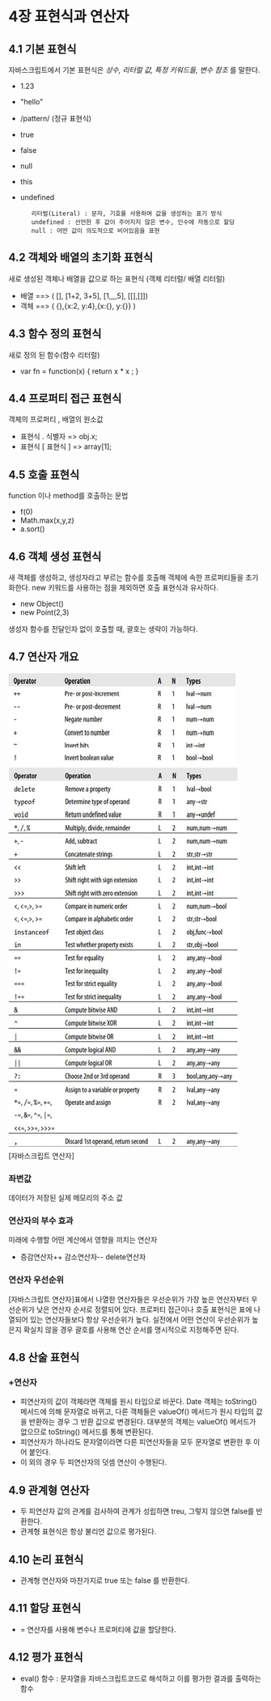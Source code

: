 # 4장 표현식과 연산자

## 4.1 기본 표현식

자바스크립트에서 기본 표현식은 *상수, 리터럴 값, 특정 키워드들, 변수 참조* 를 말한다.

- 1.23
- "hello"
- /pattern/ (정규 표현식)
- true
- false
- null
- this
- undefined 

         리터럴(Literal) : 문자, 기호를 사용하여 값을 생성하는 표기 방식
         undefined : 선언한 후 값이 주어지지 않은 변수, 인수에 자동으로 할당
         null : 어떤 값이 의도적으로 비어있음을 표현

## 4.2 객체와 배열의 초기화 표현식

새로 생성된 객체나 배열을 값으로 하는 표현식 (객체 리터럴/ 배열 리터럴)
- 배열 ==> ( [], [1+2, 3+5], [1,,,,5], [[],[]])
- 객체 ==> ( {},{x:2, y:4},{x:{}, y:{}} ) 

## 4.3 함수 정의 표현식
새로 정의 된 함수(함수 리터럴)
- var fn = function(x) { return x * x ; }
	
## 4.4 프로퍼티 접근 표현식
객체의 프로퍼티 , 배열의 원소값
- 표현식 . 식별자  => obj.x;
-  표현식 [ 표현식 ] => array[1];

## 4.5 호출 표현식
function 이나 method를 호출하는 문법
- f(0)
- Math.max(x,y,z)
- a.sort()

## 4.6 객체 생성 표현식
새 객체를 생성하고, 생성자라고 부르는 함수를 호출해 객체에 속한 프로퍼티들을 초기화한다.
new 키워드를 사용하는 점을 제외하면 호출 표현식과 유사하다.
- new Object()
- new Point(2,3)

생성자 함수를 전달인자 없이 호출할 때, 괄호는 생략이 가능하다.

## 4.7 연산자 개요

![](./img/1.JPG)    
![](./img/2.JPG)    
[자바스크립트 연산자]

### 좌변값
데이터가 저장된 실제 메모리의 주소 값

### 연산자의 부수 효과
미래에 수행할 어떤 계산에서 영향을 끼치는 연산자
- 증감연산자++ 감소연산자-- delete연산자

### 연산자 우선순위
[자바스크립트 연산자]표에서 나열한 연산자들은 우선순위가 가장 높은 연산자부터 우선순위가 낮은 연산자 순서로 정렬되어 있다.
프로퍼티 접근이나 호출 표현식은 표에 나열되어 있는 연산자들보다 항상 우선순위가 높다.
실전에서 어떤 연산이 우선순위가 높은지 확실치 않을 경우 괄호를 사용해 연산 순서를 명시적으로 지정해주면 된다.

## 4.8 산술 표현식

### +연산자
- 피연산자의 값이 객체라면 객체를 원시 타입으로 바꾼다. Date 객체는 toString() 메서드에 의해 문자열로 바뀌고, 다른 객체들은 valueOf() 메서드가 원시 타입의 값을 반환하는 경우 그 반환 값으로 변경된다. 대부분의 객체는 valueOf() 메서드가 없으므로 toString() 메서드를 통해 변환된다.
- 피연산자가 하나라도 문자열이라면 다른 피연산자들을 모두 문자열로 변환한 후 이어 붙인다.
- 이 외의 경우 두 피연산자의 덧셈 연산이 수행된다.


## 4.9 관계형 연산자

- 두 피연산자 값의 관계를 검사하여 관계가 성립하면 treu, 그렇지 않으면 false를 반환한다.
- 관계형 표현식은 항상 불리언 값으로 평가된다.

## 4.10 논리 표현식
- 관계형 연산자와 마찬가지로 true 또는 false 를 반환한다.

## 4.11 할당 표현식
- = 연산자를 사용해 변수나 프로퍼티에 값을 할당한다.

## 4.12 평가 표현식
- eval() 함수 : 문자열을 자바스크립트코드로 해석하고 이를 평가한 결과를 출력하는 함수
